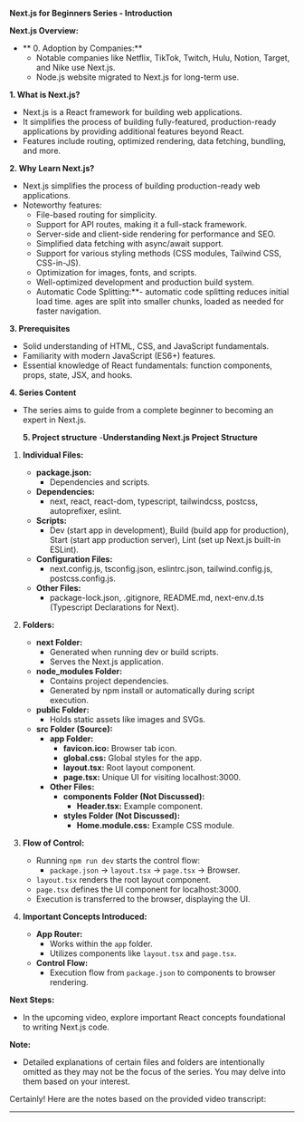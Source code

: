 



**Next.js for Beginners Series - Introduction**

**Next.js Overview:**

- ** 0. Adoption by Companies:**
  - Notable companies like Netflix, TikTok, Twitch, Hulu, Notion, Target, and Nike use Next.js.
  - Node.js website migrated to Next.js for long-term use.

**1. What is Next.js?**
- Next.js is a React framework for building web applications.
- It simplifies the process of building fully-featured, production-ready applications by providing additional features beyond React.
- Features include routing, optimized rendering, data fetching, bundling, and more.

**2. Why Learn Next.js?**
- Next.js simplifies the process of building production-ready web applications.
- Noteworthy features:
  - File-based routing for simplicity.
  - Support for API routes, making it a full-stack framework.
  - Server-side and client-side rendering for performance and SEO.
  - Simplified data fetching with async/await support.
  - Support for various styling methods (CSS modules, Tailwind CSS, CSS-in-JS).
  - Optimization for images, fonts, and scripts.
  - Well-optimized development and production build system.
  -  Automatic Code Splitting:**-  automatic code splitting reduces initial load time.  ages are split into smaller chunks, loaded as needed for faster navigation.

**3. Prerequisites**
- Solid understanding of HTML, CSS, and JavaScript fundamentals.
- Familiarity with modern JavaScript (ES6+) features.
- Essential knowledge of React fundamentals: function components, props, state, JSX, and hooks.

**4. Series Content**
- The series aims to guide from a complete beginner to becoming an expert in Next.js.

  **5. Project structure**
  -**Understanding Next.js Project Structure**

1. **Individual Files:**
   - **package.json:**
     - Dependencies and scripts.
   - **Dependencies:**
     - next, react, react-dom, typescript, tailwindcss, postcss, autoprefixer, eslint.
   - **Scripts:**
     - Dev (start app in development), Build (build app for production), Start (start app production server), Lint (set up Next.js built-in ESLint).
   - **Configuration Files:**
     - next.config.js, tsconfig.json, eslintrc.json, tailwind.config.js, postcss.config.js.
   - **Other Files:**
     - package-lock.json, .gitignore, README.md, next-env.d.ts (Typescript Declarations for Next).

2. **Folders:**
   - **next Folder:**
     - Generated when running dev or build scripts.
     - Serves the Next.js application.
   - **node_modules Folder:**
     - Contains project dependencies.
     - Generated by npm install or automatically during script execution.
   - **public Folder:**
     - Holds static assets like images and SVGs.
   - **src Folder (Source):**
     - **app Folder:**
       - **favicon.ico:** Browser tab icon.
       - **global.css:** Global styles for the app.
       - **layout.tsx:** Root layout component.
       - **page.tsx:** Unique UI for visiting localhost:3000.
     - **Other Files:**
       - **components Folder (Not Discussed):**
         - **Header.tsx:** Example component.
       - **styles Folder (Not Discussed):**
         - **Home.module.css:** Example CSS module.

3. **Flow of Control:**
   - Running `npm run dev` starts the control flow:
     - `package.json` → `layout.tsx` → `page.tsx` → Browser.
   - `layout.tsx` renders the root layout component.
   - `page.tsx` defines the UI component for localhost:3000.
   - Execution is transferred to the browser, displaying the UI.

4. **Important Concepts Introduced:**
   - **App Router:**
     - Works within the `app` folder.
     - Utilizes components like `layout.tsx` and `page.tsx`.
   - **Control Flow:**
     - Execution flow from `package.json` to components to browser rendering.

**Next Steps:**
- In the upcoming video, explore important React concepts foundational to writing Next.js code.

**Note:**
- Detailed explanations of certain files and folders are intentionally omitted as they may not be the focus of the series. You may delve into them based on your interest.

Certainly! Here are the notes based on the provided video transcript:

---


